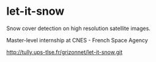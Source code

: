 # let-it-snow
Snow cover detection on high resolution satellite images.

Master-level internship at CNES - French Space Agency

http://tully.ups-tlse.fr/grizonnet/let-it-snow.git
